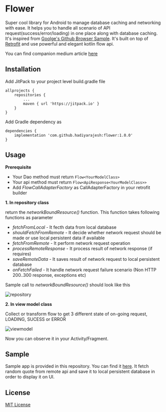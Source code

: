 # Flower
Super cool library for Android to manage database caching and networking with ease. It helps you to handle all scenario of API request(success/error/loading) in one place along with database caching. It's inspired from [Goolge's Github Browser Sample](https://github.com/android/architecture-components-samples/tree/master/GithubBrowserSample/). It's built on top of [Retrofit](https://github.com/square/retrofit) and use powerful and elegant kotlin flow api.

You can find companion medium article [here](https://medium.com/@hadiyarajesh/android-networking-and-database-caching-in-2020-mvvm-retrofit-room-flow-35b4f897d46a)

## Installation
Add JitPack to your project level build.gradle file
```
allprojects {
    repositories {
        ...
        maven { url 'https://jitpack.io' }
    }
}
```

Add Gradle dependency as
```
dependencies {
    implementation 'com.github.hadiyarajesh:flower:1.0.0'
}
```

## Usage

**Prerequisite**
- Your Dao method must return ```Flow<YourModelClass>```
- Your api method must return ```Flow<ApiResponse<YourModelClass>>```
- Add *FlowCallAdapterFactory* as CallAdapterFactory in your retrofit builder


**1. In repository class**

return the *networkBoundResource()* function. This function takes following functions as parameter 

- *fetchFromLocal* - It fecth data from local database
- *shouldFetchFromRemote* - It decide whether network request should be made or use local persistent data if available
- *fetchFromRemote* - It perform network request operation
- *processRemoteResponse* - It process result of network response (if requires)
- *saveRemoteData* - It saves result of network request to local persistent database
- *onFetchFailed* - It handle network request failure scenario (Non HTTP 200..300 response, exceptions etc)

Sample call to *networkBoundResource()* should look like this

![repository](https://user-images.githubusercontent.com/12107428/86232500-a92b1580-bbb1-11ea-8083-0cde6a743dbb.png)


**2. In view model class**

Collect or transform flow to get 3 different state of on-going request, LOADING, SUCESS or ERROR

![viewmodel](https://user-images.githubusercontent.com/12107428/86232603-ce1f8880-bbb1-11ea-956a-fecf3b9484b8.png)

Now you can observe it in your Activity/Fragment.

## Sample
Sample app is provided in this repository. You can find it [here](https://github.com/hadiyarajesh/flower/tree/master/app/src/main/java/com/hadiyarajesh/flowersample).
It fetch random quote from remote api and save it to local persistent database in order to display it on UI.

## License
[MIT License](https://github.com/hadiyarajesh/flower/blob/master/LICENSE)
